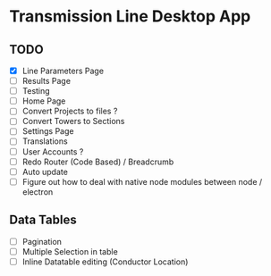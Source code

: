 # Transmission Line Desktop App

## TODO

-   [x] Line Parameters Page
-   [ ] Results Page
-   [ ] Testing
-   [ ] Home Page
-   [ ] Convert Projects to files ?
-   [ ] Convert Towers to Sections
-   [ ] Settings Page
-   [ ] Translations
-   [ ] User Accounts ?
-   [ ] Redo Router (Code Based) / Breadcrumb
-   [ ] Auto update
-   [ ] Figure out how to deal with native node modules between node / electron

## Data Tables

-   [ ] Pagination
-   [ ] Multiple Selection in table
-   [ ] Inline Datatable editing (Conductor Location)
